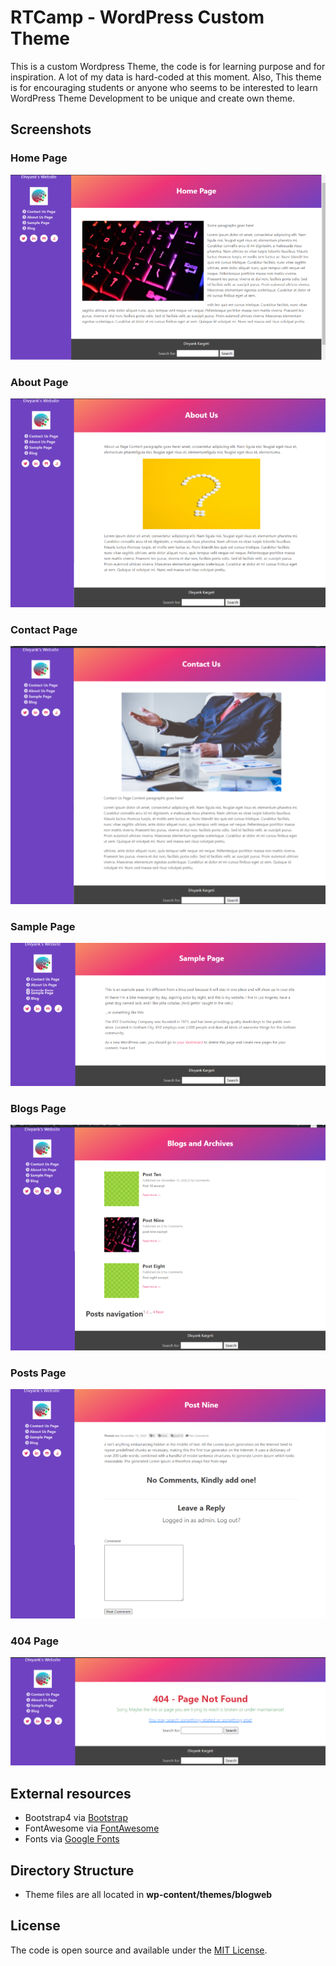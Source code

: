 # RTCamp - WordPress Custom Theme

This is a custom Wordpress Theme, the code is for learning purpose and for inspiration. A lot of my data is hard-coded at this moment. 
Also, This theme is for encouraging students or anyone who seems to be interested to learn WordPress Theme Development to be unique and create own theme. 

## Screenshots

### Home Page
![HomePage](/For_readme_screenshots/home.png)

### About Page
![AboutPage](/For_readme_screenshots/about.png)

### Contact Page
![ContactPage](/For_readme_screenshots/contact.png)

### Sample Page
![SamplePage](/For_readme_screenshots/sample.png)

### Blogs Page
![BlogsPage](/For_readme_screenshots/blogs.png)

### Posts Page
![PostsPage](/For_readme_screenshots/posts.png)

### 404 Page
![404Page](/For_readme_screenshots/404page.png)

## External resources
* Bootstrap4 via [Bootstrap](https://getbootstrap.com/)
* FontAwesome via [FontAwesome](https://fontawesome.com/?utm_source=v4_homepage&utm_medium=display&utm_campaign=fa5_released&utm_content=banner)
* Fonts via [Google Fonts](https://www.google.com/fonts)

## Directory Structure

* Theme files are all located in **wp-content/themes/blogweb**

## License

The code is open source and available under the [MIT License](LICENSE.md).
